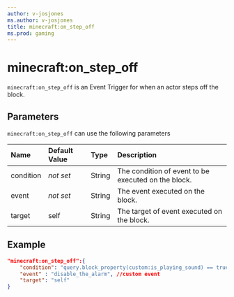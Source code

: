 ```yaml
---
author: v-josjones
ms.author: v-josjones
title: minecraft:on_step_off
ms.prod: gaming
---
```


# minecraft:on_step_off

`minecraft:on_step_off` is an Event Trigger for when an actor steps off the block.

## Parameters

`minecraft:on_step_off` can use the following parameters

|Name |Default Value  |Type  |Description  |
|:----------|:----------|:----------|:----------|
|condition|*not set* | String|  The condition of event to be executed on the block. |
|event|*not set* | String|  The event executed on the block. |
| target| self| String| The target of event executed on the block. |

## Example

```json
"minecraft:on_step_off":{
    "condition": "query.block_property(custom:is_playing_sound) == true", //custom condition
    "event" : "disable_the_alarm", //custom event
    "target": "self"
}
```
